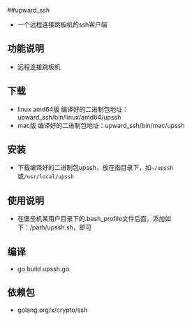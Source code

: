 ##upward_ssh
- 一个远程连接跳板机的ssh客户端

## 功能说明
- 远程连接跳板机

## 下载
- linux amd64版 编译好的二进制包地址：upward_ssh/bin/linux/amd64/upssh
- mac版 编译好的二进制包地址：upward_ssh/bin/mac/upssh

## 安装
- 下载编译好的二进制包upssh，放在指目录下，如`~/upssh`或`/usr/local/upssh`

## 使用说明
- 在堡垒机某用户目录下的.bash_profile文件后面，添加如下：/path/upssh.sh，即可
 
## 编译
- go build upssh.go

## 依赖包
- golang.org/x/crypto/ssh